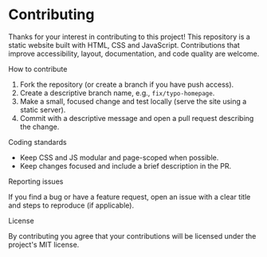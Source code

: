 # Contributing

Thanks for your interest in contributing to this project! This repository is a static website built with HTML, CSS and JavaScript. Contributions that improve accessibility, layout, documentation, and code quality are welcome.

How to contribute

1. Fork the repository (or create a branch if you have push access).
2. Create a descriptive branch name, e.g., `fix/typo-homepage`.
3. Make a small, focused change and test locally (serve the site using a static server).
4. Commit with a descriptive message and open a pull request describing the change.

Coding standards

- Keep CSS and JS modular and page-scoped when possible.
- Keep changes focused and include a brief description in the PR.

Reporting issues

If you find a bug or have a feature request, open an issue with a clear title and steps to reproduce (if applicable).

License

By contributing you agree that your contributions will be licensed under the project's MIT license.
